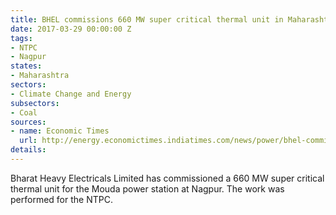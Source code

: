 ```yaml
---
title: BHEL commissions 660 MW super critical thermal unit in Maharashtra
date: 2017-03-29 00:00:00 Z
tags:
- NTPC
- Nagpur
states:
- Maharashtra
sectors:
- Climate Change and Energy
subsectors:
- Coal
sources:
- name: Economic Times
  url: http://energy.economictimes.indiatimes.com/news/power/bhel-commissions-660-mw-supercritical-thermal-unit-in-maharashtra/57733724
details: 
---
```


Bharat Heavy Electricals Limited has commissioned a 660 MW super critical thermal unit for the Mouda power station at Nagpur. The work was performed for the NTPC.
